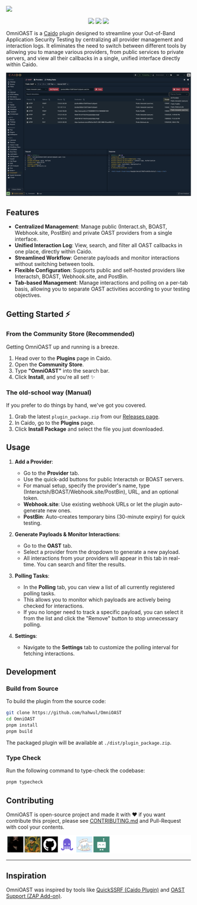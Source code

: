 ![](./images/omnioast-banner.jpg)

<p align="center">
<a href="https://github.com/hahwul/OmniOAST/blob/main/CONTRIBUTING.md">
<img src="https://img.shields.io/badge/CONTRIBUTIONS-WELCOME-221328?style=for-the-badge&labelColor=221328"></a>
<a href="https://github.com/hahwul/OmniOAST/releases">
<img src="https://img.shields.io/github/v/release/hahwul/OmniOAST?style=for-the-badge&color=221328&labelColor=221328&logo=web"></a>
<a href="https://caido.io">
<img src="https://img.shields.io/badge/Caido%20Plugin-221328?style=for-the-badge&logo=caido&logoColor=white"></a>
</p>

OmniOAST is a [Caido](https://caido.io) plugin designed to streamline your Out-of-Band Application Security Testing by centralizing all provider management and interaction logs. It eliminates the need to switch between different tools by allowing you to manage various providers, from public services to private servers, and view all their callbacks in a single, unified interface directly within Caido.

![Showcase](./images/showcase.jpg)

## Features

- **Centralized Management**: Manage public (Interact.sh, BOAST, Webhook.site, PostBin) and private OAST providers from a single interface.
- **Unified Interaction Log**: View, search, and filter all OAST callbacks in one place, directly within Caido.
- **Streamlined Workflow**: Generate payloads and monitor interactions without switching between tools.
- **Flexible Configuration**: Supports public and self-hosted providers like Interactsh, BOAST, Webhook.site, and PostBin.
- **Tab-based Management**: Manage interactions and polling on a per-tab basis, allowing you to separate OAST activities according to your testing objectives.

## Getting Started ⚡️

### From the Community Store (Recommended)

Getting OmniOAST up and running is a breeze.

1.  Head over to the **Plugins** page in Caido.
2.  Open the **Community Store**.
3.  Type **"OmniOAST"** into the search bar.
4.  Click **Install**, and you're all set! ✨

### The old-school way (Manual)

If you prefer to do things by hand, we've got you covered.

1.  Grab the latest `plugin_package.zip` from our [Releases page](https://github.com/hahwul/OmniOAST/releases).
2.  In Caido, go to the **Plugins** page.
3.  Click **Install Package** and select the file you just downloaded.

## Usage

1.  **Add a Provider**:
    - Go to the **Provider** tab.
    - Use the quick-add buttons for public Interactsh or BOAST servers.
    - For manual setup, specify the provider's name, type (Interactsh/BOAST/Webhook.site/PostBin), URL, and an optional token.
    - **Webhook.site**: Use existing webhook URLs or let the plugin auto-generate new ones.
    - **PostBin**: Auto-creates temporary bins (30-minute expiry) for quick testing.

2.  **Generate Payloads & Monitor Interactions**:
    - Go to the **OAST** tab.
    - Select a provider from the dropdown to generate a new payload.
    - All interactions from your providers will appear in this tab in real-time. You can search and filter the results.

3.  **Polling Tasks**:
    - In the **Polling** tab, you can view a list of all currently registered polling tasks.
    - This allows you to monitor which payloads are actively being checked for interactions.
    - If you no longer need to track a specific payload, you can select it from the list and click the "Remove" button to stop unnecessary polling.

4.  **Settings**:
    - Navigate to the **Settings** tab to customize the polling interval for fetching interactions.

## Development

### Build from Source

To build the plugin from the source code:

```bash
git clone https://github.com/hahwul/OmniOAST
cd OmniOAST
pnpm install
pnpm build
```

The packaged plugin will be available at `./dist/plugin_package.zip`.

### Type Check

Run the following command to type-check the codebase:

```bash
pnpm typecheck
```

## Contributing

OmniOAST is open-source project and made it with ❤️ if you want contribute this project, please see [CONTRIBUTING.md](./CONTRIBUTING.md) and Pull-Request with cool your contents.

![](images/CONTRIBUTORS.svg)

---

## Inspiration

OmniOAST was inspired by tools like [QuickSSRF (Caido Plugin)](https://github.com/caido-community/quickssrf) and [OAST Support (ZAP Add-on)](https://www.zaproxy.org/docs/desktop/addons/oast-support/).
